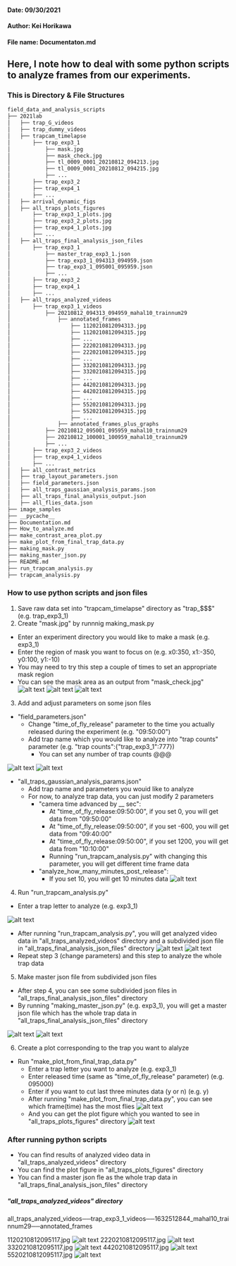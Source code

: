 #### Date: 09/30/2021
#### Author: Kei Horikawa
#### File name: Documentaton.md


Here, I note how to deal with some python scripts to analyze frames from our experiments. 
------

### This is Directory & File Structures

```bash
field_data_and_analysis_scripts
├── 2021lab
│   ├── trap_G_videos
│   ├── trap_dummy_videos
│   ├── trapcam_timelapse
│       ├── trap_exp3_1
│           ├── mask.jpg
│           ├── mask_check.jpg
│           ├── tl_0009_0001_20210812_094213.jpg
│           ├── tl_0009_0001_20210812_094215.jpg
│           ├── ...
│       ├── trap_exp3_2
│       ├── trap_exp4_1
│       ├── ...
│   ├── arrival_dynamic_figs
│   ├── all_traps_plots_figures
│       ├── trap_exp3_1_plots.jpg
│       ├── trap_exp3_2_plots.jpg
│       ├── trap_exp4_1_plots.jpg
│       ├── ...
│   ├── all_traps_final_analysis_json_files
│       ├── trap_exp3_1
│           ├── master_trap_exp3_1.json
│           ├── trap_exp3_1_094313_094959.json
│           ├── trap_exp3_1_095001_095959.json
│           ├── ...
│       ├── trap_exp3_2
│       ├── trap_exp4_1
│       ├── ...
│   ├── all_traps_analyzed_videos
│       ├── trap_exp3_1_videos
│           ├── 20210812_094313_094959_mahal10_trainnum29
│               ├── annotated_frames
│                   ├── 1120210812094313.jpg
│                   ├── 1120210812094315.jpg
│                   ├── ...
│                   ├── 2220210812094313.jpg
│                   ├── 2220210812094315.jpg
│                   ├── ...
│                   ├── 3320210812094313.jpg
│                   ├── 3320210812094315.jpg
│                   ├── ...
│                   ├── 4420210812094313.jpg
│                   ├── 4420210812094315.jpg
│                   ├── ...
│                   ├── 5520210812094313.jpg
│                   ├── 5520210812094315.jpg
│                   ├── ...
│               ├── annotated_frames_plus_graphs
│           ├── 20210812_095001_095959_mahal10_trainnum29
│           ├── 20210812_100001_100959_mahal10_trainnum29
│           ├── ...
│       ├── trap_exp3_2_videos
│       ├── trap_exp4_1_videos
│       ├── ...
│   ├── all_contrast_metrics
│   ├── trap_layout_parameters.json
│   ├── field_parameters.json
│   ├── all_traps_gaussian_analysis_params.json
│   ├── all_traps_final_analysis_output.json
│   ├── all_flies_data.json
├── image_samples
├── __pycache__
├── Documentation.md
├── How_to_analyze.md
├── make_contrast_area_plot.py
├── make_plot_from_final_trap_data.py
├── making_mask.py
├── making_master_json.py
├── README.md
├── run_trapcam_analysis.py
├── trapcam_analysis.py
```
### How to use python scripts and json files 
1. Save raw data set into "trapcam_timelapse" directory as "trap_$$$" (e.g. trap_exp3_1) 
2. Create "mask.jpg" by runnnig making_mask.py
  - Enter an experiment directory you would like to make a mask (e.g. exp3_1)
  - Enter the region of mask you want to focus on (e.g. x0:350, x1:-350, y0:100, y1:-10)
  - You may need to try this step a couple of times to set an appropriate mask region
  - You can see the mask area as an output from "mask_check.jpg" 
![alt text](https://raw.githubusercontent.com/symmetricK/fly_research_project/master/image_samples/mask_c.png)
![alt text](https://raw.githubusercontent.com/symmetricK/fly_research_project/master/image_samples/Inkedtl_0009_0272_20210812_095117%5B6761%5D_LI.jpg)
![alt text](https://raw.githubusercontent.com/symmetricK/fly_research_project/master/image_samples/mask_check.png)
3. Add and adjust parameters on some json files
  - "field_parameters.json"
    - Change "time_of_fly_release" parameter to the time you actually released during the experiment (e.g. "09:50:00")
    - Add trap name which you would like to analyze into "trap counts" parameter (e.g. "trap counts":{"trap_exp3_1":777})
      - You can set any number of trap counts @@@
                                                          
![alt text](https://raw.githubusercontent.com/symmetricK/fly_research_project/master/image_samples/release_time.png)
![alt text](https://raw.githubusercontent.com/symmetricK/fly_research_project/master/image_samples/trap_counts.png)

  - "all_traps_gaussian_analysis_params.json"
    - Add trap name and parameters you wouid like to analyze
    - For now, to analyze trap data, you can just modify 2 parameters
      - "camera time advanced by __ sec":
        - At "time_of_fly_release:09:50:00", if you set 0, you will get data from "09:50:00"
        - At "time_of_fly_release:09:50:00", if you set -600, you will get data from "09:40:00"
        - At "time_of_fly_release:09:50:00", if you set 1200, you will get data from "10:10:00"
        - Running "run_trapcam_analysis.py" with changing this parameter, you will get different time frame data 
      - "analyze_how_many_minutes_post_release":
        - If you set 10, you will get 10 minutes data
 ![alt text](https://raw.githubusercontent.com/symmetricK/fly_research_project/master/image_samples/param.png)
 
4. Run "run_trapcam_analysis.py"
  - Enter a trap letter to analyze (e.g. exp3_1)

![alt text](https://raw.githubusercontent.com/symmetricK/fly_research_project/master/image_samples/run_trapcam.png)
  - After running "run_trapcam_analysis.py", you will get analyzed video data in "all_traps_analyzed_videos" directory and a subdivided json file in "all_traps_final_analysis_json_files" directory
![alt text](https://raw.githubusercontent.com/symmetricK/fly_research_project/master/image_samples/before_master.png)
![alt text](https://raw.githubusercontent.com/symmetricK/fly_research_project/master/image_samples/v.png)
  - Repeat step 3 (change parameters) and this step to analyze the whole trap data
5. Make master json file from subdivided json files
  - After step 4, you can see some subdivided json files in "all_traps_final_analysis_json_files" directory
  - By running "making_master_json.py" (e.g. exp3_1), you will get a master json file which has the whole trap data in "all_traps_final_analysis_json_files" directory

![alt text](https://raw.githubusercontent.com/symmetricK/fly_research_project/master/image_samples/running_master.png)
![alt text](https://raw.githubusercontent.com/symmetricK/fly_research_project/master/image_samples/after_master.png)

6. Create a plot corresponding to the trap you want to alalyze
  - Run "make_plot_from_final_trap_data.py"
    - Enter a trap letter you want to analyze (e.g. exp3_1)
    - Enter released time (same as "time_of_fly_release" parameter) (e.g. 095000)
    - Enter if you want to cut last three minutes data (y or n) (e.g. y)
    - After running "make_plot_from_final_trap_data.py", you can see which frame(time) has the most flies 
![alt text](https://raw.githubusercontent.com/symmetricK/fly_research_project/master/image_samples/after_running_make_a_plot.png)
    - And you can get the plot figure which you wanted to see in "all_traps_plots_figures" directory
![alt text](https://raw.githubusercontent.com/symmetricK/fly_research_project/master/image_samples/plot_sample.png)

### After running python scripts 
- You can find results of analyzed video data in "all_traps_analyzed_videos" directory
- You can find the plot figure in "all_traps_plots_figures" directory
- You can find a master json fle as the whole trap data in "all_traps_final_analysis_json_files" directory
##### "all_traps_analyzed_videos" directory
all_traps_analyzed_videos──trap_exp3_1_videos──1632512844_mahal10_trainnum29──annotated_frames

1120210812095117.jpg
![alt text](https://raw.githubusercontent.com/symmetricK/fly_research_project/master/image_samples/all_detection.png)
2220210812095117.jpg
![alt text](https://raw.githubusercontent.com/symmetricK/fly_research_project/master/image_samples/bw_detection.png)
3320210812095117.jpg
![alt text](https://raw.githubusercontent.com/symmetricK/fly_research_project/master/image_samples/oi_detection.png)
4420210812095117.jpg
![alt text](https://raw.githubusercontent.com/symmetricK/fly_research_project/master/image_samples/original1.png)
5520210812095117.jpg
![alt text](https://raw.githubusercontent.com/symmetricK/fly_research_project/master/image_samples/4figs.png)
